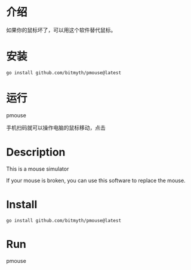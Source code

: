 # 介绍

如果你的鼠标坏了，可以用这个软件替代鼠标。

# 安装

```shell
go install github.com/bitmyth/pmouse@latest
```

# 运行

pmouse

手机扫码就可以操作电脑的鼠标移动，点击

# Description

This is a mouse simulator

If your mouse is broken, you can use this software to replace the mouse.

# Install

```shell
go install github.com/bitmyth/pmouse@latest
```

# Run

pmouse
